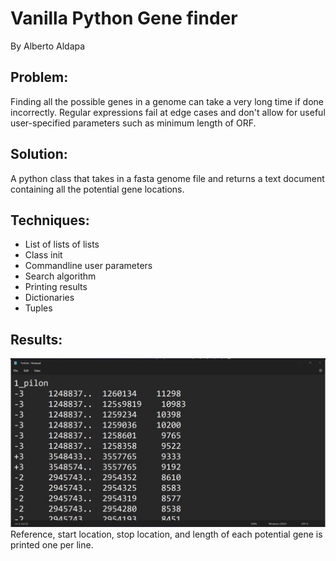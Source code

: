 # Vanilla Python Gene finder
By Alberto Aldapa


## Problem: 
Finding all the possible genes in a genome can take a very long time if done incorrectly. Regular expressions fail at edge cases and don't allow for useful user-specified parameters such as minimum length of 
ORF.

## Solution:
A python class that takes in a fasta genome file and returns a text document containing all the potential gene locations. 

## Techniques:
- List of lists of lists
- Class init
- Commandline user parameters 
- Search algorithm
- Printing results
- Dictionaries
- Tuples

## Results:
![alt text](orfstxt_screenshot.jpg)
Reference, start location, stop location, and length of each potential gene is printed one per line.


